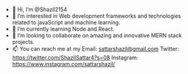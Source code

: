 - 👋 Hi, I’m @Shazil2154
- 👀 I’m interested in Web development frameworks and technologies related to javaScript and machine learning.
- 🌱 I’m currently learning Node and React.
- 💞️ I’m looking to collaborate on amazing and innovative MERN stack projects.
- 📫 You can reach me at my
Email: sattarshazil@gmail.com
Twitter: https://twitter.com/ShazilSattar4?s=08
Instagram: https://www.instagram.com/sattarshazil/
<!---
Shazil2154/Shazil2154 is a ✨ special ✨ repository because its `README.md` (this file) appears on your GitHub profile.
You can click the Preview link to take a look at your changes.
--->
